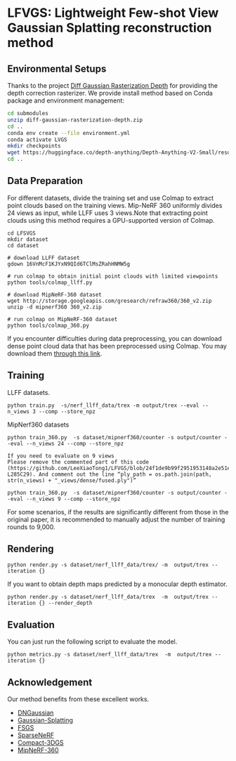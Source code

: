 # LFVGS: Lightweight Few-shot View Gaussian Splatting reconstruction method

## Environmental Setups
Thanks to the project [Diff Gaussian Rasterization Depth](https://github.com/leo-frank/diff-gaussian-rasterization-depth) for providing the depth correction rasterizer.
We provide install method based on Conda package and environment management:
```bash
cd submodules
unzip diff-gaussian-rasterization-depth.zip
cd ..
conda env create --file environment.yml
conda activate LVGS
mkdir checkpoints
wget https://huggingface.co/depth-anything/Depth-Anything-V2-Small/resolve/main/depth_anything_v2_vits.pth
cd ..
```

## Data Preparation
For different datasets, divide the training set and use Colmap to extract point clouds based on the training views. Mip-NeRF 360 uniformly divides 24 views as input, while LLFF uses 3 views.Note that extracting point clouds using this method requires a GPU-supported version of Colmap.

``` 
cd LFSVGS
mkdir dataset 
cd dataset

# download LLFF dataset
gdown 16VnMcF1KJYxN9QId6TClMsZRahHNMW5g

# run colmap to obtain initial point clouds with limited viewpoints
python tools/colmap_llff.py

# download MipNeRF-360 dataset
wget http://storage.googleapis.com/gresearch/refraw360/360_v2.zip
unzip -d mipnerf360 360_v2.zip

# run colmap on MipNeRF-360 dataset
python tools/colmap_360.py
```
If you encounter difficulties during data preprocessing, you can download dense point cloud data that has been preprocessed using Colmap. You may download them [through this link](https://drive.google.com/drive/folders/1VymLQAqzXtrd2CnWAFSJ0RTTnp25mLgA?usp=share_link). 

## Training
LLFF datasets. 
``` 
python train.py  -s/nerf_llff_data/trex -m output/trex --eval --n_views 3 --comp --store_npz
```

MipNerf360 datasets
``` 
python train_360.py  -s dataset/mipnerf360/counter -s output/counter --eval --n_views 24 --comp --store_npz

If you need to evaluate on 9 views
Please remove the commented part of this code (https://github.com/LeeXiaoTong1/LFVGS/blob/24f1de9b99f2951953148a2e51e5c89f2dafc3b5/scene/dataset_readers.py#L263C1-L285C29). And comment out the line “ply_path = os.path.join(path, str(n_views) + "_views/dense/fused.ply")”

python train_360.py  -s dataset/mipnerf360/counter -s output/counter --eval --n_views 9 --comp --store_npz
```
For some scenarios, if the results are significantly different from those in the original paper, it is recommended to manually adjust the number of training rounds to 9,000.

## Rendering

```
python render.py -s dataset/nerf_llff_data/trex/ -m  output/trex --iteration {} 
```
If you want to obtain depth maps predicted by a monocular depth estimator.

```
python render.py -s dataset/nerf_llff_data/trex  -m  output/trex --iteration {} --render_depth
```


## Evaluation
You can just run the following script to evaluate the model.  

```
python metrics.py -s dataset/nerf_llff_data/trex  -m  output/trex --iteration {}
```

## Acknowledgement

Our method benefits from these excellent works.
- [DNGaussian](https://github.com/Fictionarry/DNGaussian.git)
- [Gaussian-Splatting](https://github.com/graphdeco-inria/gaussian-splatting)
- [FSGS](https://github.com/VITA-Group/FSGS)
- [SparseNeRF](https://github.com/Wanggcong/SparseNeRF)
- [Compact-3DGS](https://github.com/maincold2/Compact-3DGS)
- [MipNeRF-360](https://github.com/google-research/multinerf)
